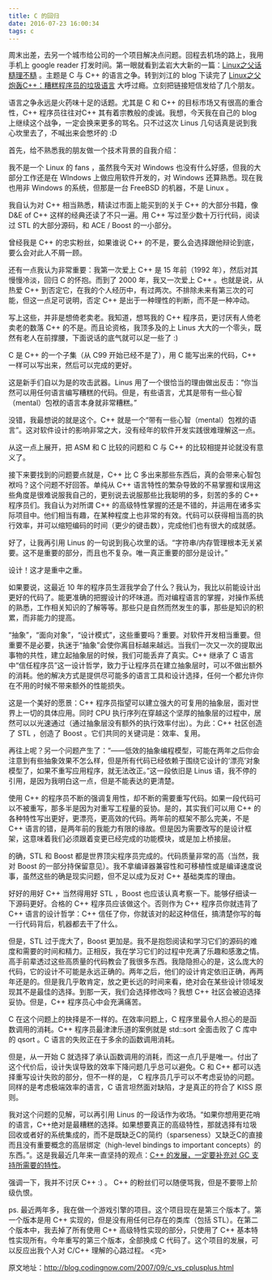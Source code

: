 ```yaml
---
title: C 的回归
date: 2016-07-23 16:00:34
tags: c
---
```

周末出差，去另一个城市给公司的一个项目解决点问题。回程去机场的路上，我用手机上 google reader 打发时间。<!-- more -->第一眼就看到孟岩大大新的一篇：[Linux之父话糙理不糙](http://blog.csdn.net/myan/archive/2007/09/08/1777230.aspx) 。主题是 C 与 C++ 的语言之争。转到刘江的 blog 下读完了 [Linux之父炮轰C++：糟糕程序员的垃圾语言](http://blog.csdn.net/turingbook/archive/2007/09/07/1775488.aspx) 大呼过瘾。立刻把链接短信发给了几个朋友。

语言之争永远是火药味十足的话题。尤其是 C 和 C++ 的目标市场又有很高的重合性，C++ 程序员往往对C++ 其有着宗教般的虔诚。我想，今天我在自己的 blog 上继续这个战争，一定会换来更多的骂名。只不过这次 Linus 几句话真是说到我心坎里去了，不喊出来会憋坏的 :D

首先，给不熟悉我的朋友做一个技术背景的自我介绍：

我不是一个 Linux 的 fans ，虽然我今天对 Windows 也没有什么好感，但我的大部分工作还是在 WIndows 上做应用软件开发的，对 Windows 还算熟悉。现在我也用非 Windows 的系统，但那是一台 FreeBSD 的机器，不是 Linux 。

我自认为对 C++ 相当熟悉，精读过市面上能买到的关于 C++ 的大部分书籍，像 D&E of C++ 这样的经典还读了不只一遍。用 C++ 写过至少数十万行代码，阅读过 STL 的大部分源码，和 ACE / Boost 的一小部分。

曾经我是 C++ 的忠实粉丝，如果谁说 C++ 的不是，要么会选择跟他辩论到底，要么会对此人不屑一顾。

还有一点我认为非常重要：我第一次爱上 C++ 是 15 年前（1992 年），然后对其慢慢冷淡，回归 C 的怀抱。而到了 2000 年，我又一次爱上 C++ 。也就是说，从热爱 C++ 到否定它，在我的个人经历中，有过两次。不排除未来有第三次的可能，但这一点足可说明，否定 C++ 是出于一种理性的判断，而不是一种冲动。

写上这些，并非是想倚老卖老。我知道，想骂我的 C++ 程序员，更讨厌有人倚老卖老的数落 C++ 的不是。而且论资格，我顶多及的上 Linus 大大的一个零头，既然有老人在前撑腰，下面说话的底气就可以足一些了 :)

C 是 C++ 的一个子集（从 C99 开始已经不是了），用 C 能写出来的代码，C++ 一样可以写出来，然后可以完成的更好。

这是新手们自以为是的攻击武器。Linus 用了一个很恰当的理由做出反击：“你当然可以用任何语言编写糟糕的代码。但是，有些语言，尤其是带有一些心智（mental）包袱的语言本身就非常糟糕。”

没错，我最想说的就是这个。C++ 就是一个“带有一些心智（mental）包袱的语言”。这对软件设计的影响非常之大，没有经年的软件开发实践很难理解这一点。

从这一点上展开，把 ASM 和 C 比较的问题和 C 与 C++ 的比较相提并论就没有意义了。

接下来要找到的问题要点就是，C++ 比 C 多出来那些东西后，真的会带来心智包袱吗？这个问题不好回答。单纯从 C++ 语言特性的繁杂导致的不易掌握和误用这些角度是很难说服我自己的，更别说去说服那些比我聪明的多，刻苦的多的 C++ 程序员们。我自认为对所谓 C++ 的高级特性掌握的还是不错的，并运用在诸多实际项目中。他们相当有趣，在某种程度上也非常的有效。代码可以获得相当高的执行效率，并可以缩短编码的时间（更少的键击数），完成他们也有很大的成就感。

好了，让我再引用 Linus 的一句说到我心坎里的话。“字符串/内存管理根本无关紧要。这不是重要的部分，而且也不复杂。唯一真正重要的部分是设计。”

设计！这才是重中之重。

如果要说，这最近 10 年的程序员生涯我学会了什么？我认为，我比以前能设计出更好的代码了。能更准确的把握设计的坏味道。而对编程语言的掌握，对操作系统的熟悉，工作相关知识的了解等等。那些只是自然而然发生的事，那些是知识的积累，而非能力的提高。

“抽象”，“面向对象”，“设计模式”，这些重要吗？重要。对软件开发相当重要。但重要不是必要，执迷于“抽象”会使你离目标越来越远。当我们一次又一次的提取出事物的共性，建立起抽象层的时候，我们可能丢弃了真实。C++ 继承了 C 语言中“信任程序员”这一设计哲学，致力于让程序员在建立抽象层时，可以不做出额外的消耗。他的解决方式是提供尽可能多的语言工具和设计选择，任何一个都允许你在不用的时候不带来额外的性能损失。

这是一个美好的愿景：C++ 程序员指望可以建立强大的可复用的抽象层，面对世界上一切的具体应用。同时 CPU 执行序列在穿越这个坚厚的抽象层的过程中，居然可以以光速通过（通过抽象层没有额外的执行效率付出）。为此：C++ 社区创造了 STL ，创造了 Boost 。它们共同的关键词是：效率、复用。

再往上呢？另一个问题产生了：“——低效的抽象编程模型，可能在两年之后你会注意到有些抽象效果不怎么样，但是所有代码已经依赖于围绕它设计的‘漂亮’对象模型了，如果不重写应用程序，就无法改正。”这一段依旧是 Linus 语，我不停的引用，是因为我明白这一点，但是不能表达的更清楚。

使用 C++ 的程序员不断的强调复用性，却不断的需要重写代码。如果一段代码可以不被重写，那多半是因为对重写工程量的妥协。是的，其实我们可以用 C++ 的各种特性写出更好，更漂亮，更高效的代码。两年前的框架不那么完美，不是 C++ 语言的错，是两年前的我能力有限的缘故。但是因为需要改写的是设计框架，这意味着我们必须跟着变更已经完成的功能模块，或是加上桥接层。

的确，STL 和 Boost 都是世界顶尖程序员完成的。代码质量非常的高（当然，我对 Boost 的一部分持保留意见）。我不拿编译器兼容性和可移植性或是编译速度说事，虽然这些的确是现实问题，但不足以成为反对 C++ 基础类库的理由。

好好的用好 C++ 当然得用好 STL ，Boost 也应该认真考察一下。能够仔细读一下源码更好。合格的 C++ 程序员应该做这个。否则作为 C++ 程序员你就违背了 C++ 语言的设计哲学：C++ 信任了你，你就该对的起这种信任，搞清楚你写的每一行代码背后，机器都去干了什么。

但是，STL 过于庞大了，Boost 更加是。我不是抱怨阅读和学习它们的源码的难度和需要的时间和精力。正相反，我在学习它们的过程中充满了乐趣和感激之情。高手前辈透过这些高质量的代码教会了我很多东西。我隐隐担心的是，这么庞大的代码，它的设计不可能是永远正确的。两年之后，他们的设计肯定依旧正确，再两年还是的。但是我几乎敢肯定，放之更长远的时间来看，绝对会在某些设计领域发现其不是最佳的选择。到那一天，我们会选择修改吗？我想 C++ 社区会被迫选择妥协。但是，C++ 程序员心中会充满痛苦。

C 在这个问题上的抉择是不一样的。在效率问题上，C 程序里最令人担心的是函数调用的消耗。C++ 程序员最津津乐道的案例就是 std::sort 全面击败了 C 库中的 qsort 。C 语言的失败正在于多余的函数调用消耗。

但是，从一开始 C 就选择了承认函数调用的消耗，而这一点几乎是唯一。付出了这个代价后，设计失误导致的效率下降问题几乎总可以避免。C 和 C++ 都可以选择重写设计失败的部分，但不一样的是， C 程序员几乎可以不考虑妥协的问题。同样的是考虑极端效率的语言，C 语言坦然面对缺陷，才是真正的符合了 KISS 原则。

我对这个问题的见解，可以再引用 Linus 的一段话作为收场。“如果你想用更花哨的语言，C++绝对是最糟糕的选择。如果想要真正的高级特性，那就选择有垃圾回收或者好的系统集成的，而不是既缺乏C的简约（sparseness）又缺乏C的直接而且没有重要概念的高层绑定（high-level bindings to important concepts）的东西。”。这是我最近几年来一直坚持的观点：[C++ 的发展，一定要补充对 GC 支持所需要的特性](http://blog.codingnow.com/2007/07/cpp_0x_gc.html)。

强调一下，我并不讨厌 C++ :) 。 C++ 的粉丝们可以随便骂我，但是不要带上阶级仇恨。

ps. 最近两年多，我在做一个游戏引擎的项目。这个项目现在是第三个版本了。第一个版本是用 C++ 实现的，但是没有用任何已存在的类库（包括 STL）。在第二个版本中，我去掉了所有使用 C++ 高级特性实现的部分，只使用了 C++ 基本特性实现所有。今年重写的第三个版本，全部换成 C 代码了。这个项目的发展，可以反应出我个人对 C/C++ 理解的心路过程。
<完>

原文地址：http://blog.codingnow.com/2007/09/c_vs_cplusplus.html